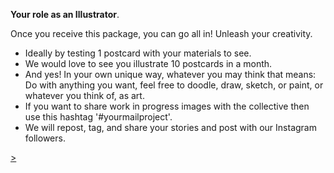 **Your role as an Illustrator**.

Once you receive this package, you can go all in! Unleash your creativity.
- Ideally by testing 1 postcard with your materials to see.
- We would love to see you illustrate 10 postcards in a month.
- And yes! In your own unique way, whatever you may think that means: Do with anything you want, feel free to doodle, draw, sketch, or paint, or whatever you think of, as art.
- If you want to share work in progress images with the collective then use this hashtag '#yourmailproject'.
- We will repost, tag, and share your stories and post with our Instagram followers.
<div class="roadmap-spacer-1"></div>

<p>
<a class="btn" href="https://kvshvl.in/yourmailproject/7.html">></a><br>
</p>

<div class="roadmap-spacer-2"></div>
